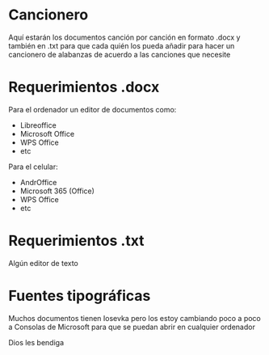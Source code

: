 # Cancionero
Aquí estarán los documentos canción por canción en formato .docx y también en .txt para que cada quién los pueda añadir para hacer un cancionero de alabanzas de acuerdo a las canciones que necesite

# Requerimientos .docx
Para el ordenador un editor de documentos como: 

- Libreoffice
- Microsoft Office
- WPS Office  
- etc

Para el celular: 
- AndrOffice
- Microsoft 365 (Office)
- WPS Office
- etc

# Requerimientos .txt
Algún editor de texto

# Fuentes tipográficas
Muchos documentos tienen Iosevka pero los estoy cambiando poco a poco a Consolas de Microsoft para que se puedan abrir en cualquier ordenador

Dios les bendiga
